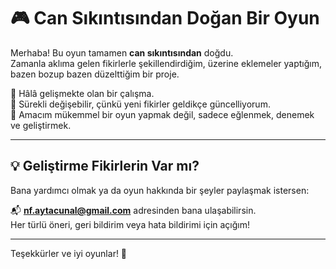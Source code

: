 # 🎮 Can Sıkıntısından Doğan Bir Oyun

Merhaba! Bu oyun tamamen **can sıkıntısından** doğdu.  
Zamanla aklıma gelen fikirlerle şekillendirdiğim, üzerine eklemeler yaptığım, bazen bozup bazen düzelttiğim bir proje.

🚧 Hâlâ gelişmekte olan bir çalışma.  
🔁 Sürekli değişebilir, çünkü yeni fikirler geldikçe güncelliyorum.  
🎯 Amacım mükemmel bir oyun yapmak değil, sadece eğlenmek, denemek ve geliştirmek.

---

## 💡 Geliştirme Fikirlerin Var mı?

Bana yardımcı olmak ya da oyun hakkında bir şeyler paylaşmak istersen:

📬 **nf.aytacunal@gmail.com** adresinden bana ulaşabilirsin.  
Her türlü öneri, geri bildirim veya hata bildirimi için açığım!

---

Teşekkürler ve iyi oyunlar! 🚀
